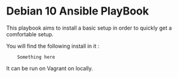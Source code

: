 Debian 10 Ansible PlayBook
==========================

This playbook aims to install a basic setup in order to quickly get a comfortable setup.

You will find the following install in it :
```
	Something here
```

It can be run on Vagrant on locally.


